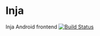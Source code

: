 # Inja
Inja Android frontend
[![Build Status](https://travis-ci.org/snejati86/Inja.svg?branch=master)](https://travis-ci.org/snejati86/Inja)
